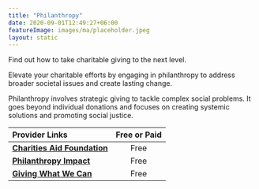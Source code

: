 ```yaml
---
title: "Philanthropy"
date: 2020-09-01T12:49:27+06:00
featureImage: images/ma/placeholder.jpeg
layout: static
---
```


Find out how to take charitable giving to the next level.

Elevate your charitable efforts by engaging in philanthropy to address broader societal issues and create lasting change.

Philanthropy involves strategic giving to tackle complex social problems. It goes beyond individual donations and focuses on creating systemic solutions and promoting social justice.

| Provider Links      | Free or Paid  |  
| :-----------          | :--------------:      |  
| [**Charities Aid Foundation**](https://www.cafonline.org/my-personal-giving/long-term-giving/guide-to-giving) | Free  | 
| [**Philanthropy Impact**](https://www.philanthropy-impact.org/guide-to-giving) | Free  | 
| [**Giving What We Can**](https://www.givingwhatwecan.org/giving-guide) | Free  | 
  

<br/><br/>







